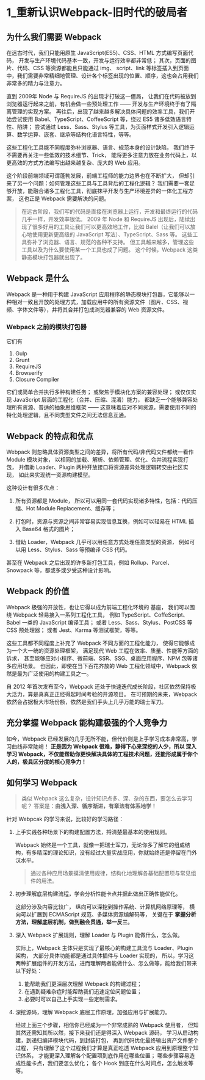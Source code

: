 # 1_重新认识Webpack-旧时代的破局者

## 为什么我们需要 Webpack

在远古时代，我们只能用原生 JavaScript(ES5)、CSS、HTML 方式编写页面代码，
开发与生产环境代码基本一致，开发与运行效率都非常低；
其次，页面的图片、代码、CSS 等资源都能且只能通过 img、 script、link 等标签插入到页面中，我们需要非常精细地管理、设计各个标签出现的位置、顺序，这也会占用我们非常多的精力与注意力。

直到 2009年 Node 与 RequireJS 的出现才打破这一僵局，
让我们在代码被放到浏览器运行起来之前，有机会做一些预处理工作 —— 开发与生产环境终于有了隔离管理的实现方案。
再往后，出现了越来越多解决具体问题的效率工具，我们开始尝试使用 Babel、TypeScript、CoffeeScript 等，绕过 ES5 诸多低效语言特性、陷阱；
尝试通过 Less、Sass、Stylus 等工具，为页面样式开发引入逻辑运算、数学运算、嵌套、继承等结构化语言特性，等等。

这些工程化工具能不同程度弥补浏览器、语言、规范本身的设计缺陷，
我们终于不需要再关注一些低效的技术细节、Trick，
能将更多注意力放在业务代码上，以更高效的方式方法编写出越来越复杂、庞大的 Web 应用。

这个阶段前端领域可谓蓬勃发展，前端工程师的能力边界也在不断扩大，
但却引来了另一个问题：如何管理这些工具与工具背后的工程化逻辑？
我们需要一套足够开放，能融合诸多工程化工具，彻底抹平开发与生产环境差异的一体化工程方案，
这也正是 Webpack 需要解决的问题。

> 在远古阶段，我们写的代码是直接在浏览器上运行，开发和最终运行的代码几乎一样，开发效率很低。
> 2009 年 Node 和 RequireJS 出现后，陆续出现了很多好用的工具让我们可以更高效地工作，比如 Balel（让我们可以放心地使用更新更高级的 JavaScript 写法）、TypeScript、Sass 等。
> 这些工具弥补了浏览器、语言、规范的各种不支持。
> 但工具越来越多，管理这些工具以及为什么要使用某一个工具也成了问题。
> 这个时候，Webpack 这类静态模块打包器就出现了。

## Webpack 是什么

Webpack 是一种用于构建 JavaScript 应用程序的静态模块打包器，它能够以一种相对一致且开放的处理方式，加载应用中的所有资源文件（图片、CSS、视频、字体文件等），并将其合并打包成浏览器兼容的 Web 资源文件。

### Webpack 之前的模块打包器 

它们有

1. Gulp
2. Grunt
3. RequireJS
4. Browserify
5. Closure Compiler 

它们或简单合并执行多种构建任务；
或聚焦于模块化方案的兼容处理；
或仅仅实现 JavaScript 层面的工程化（合并、压缩、混淆）能力，
都缺乏一个能够兼容处理所有资源、普适的抽象思维框架 —— 这意味着应对不同资源，需要使用不同的特化处理逻辑，且不同类型文件之间无法信息互通。

## Webpack 的特点和优点

Webpack 则忽略具体资源类型之间的差异，将所有代码/非代码文件都统一看作 Module 模块对象，
以相同的加载、解析、依赖管理、优化、合并流程实现打包，
并借助 Loader、Plugin 两种开放接口将资源差异处理逻辑转交由社区实现，
如此来实现统一资源构建模型。

这种设计有很多优点：

1. 所有资源都是 Module，
   所以可以用同一套代码实现诸多特性，包括：代码压缩、Hot Module Replacement、缓存等；

2. 打包时，资源与资源之间非常容易实现信息互换，例如可以轻易在 HTML 插入 Base64 格式的图片；
   
3. 借助 Loader，Webpack 几乎可以用任意方式处理任意类型的资源，
   例如可以用 Less、Stylus、Sass 等预编译 CSS 代码。

甚至在 Webpack 之后出现的许多新打包工具，例如 Rollup、Parcel、Snowpack 等，都或多或少受这种设计影响。

## Webpack 的价值

Webpack 极强的开放性，也让它得以成为前端工程化环境的 基座，
我们可以围绕 Webpack 轻易接入一系列工程化工具，
例如 TypeScript、CoffeScript、Babel 一类的 JavaScript 编译工具；
或者 Less、Sass、Stylus、PostCSS 等 CSS 预处理器；
或者 Jest、Karma 等测试框架，等等。

这些工具都不同程度上补充了 Webpack 不同方面的工程化能力，
使得它能够成为一个大一统的资源处理框架，
满足现代 Web 工程在效率、质量、性能等方面的诉求，
甚至能够应对小程序、微前端、SSR、SSG、桌面应用程序、NPM 包等诸多应用场景。
也因此，即使在当下百花齐放的 Web 工程化领域中，Webpack 依然是最为广泛使用的构建工具之一。

自 2012 年首次发布至今，Webpack 还处于快速迭代成长阶段，社区依然保持极大活力，算是真真正正经得起时间考验的开源项目。
在可预期的未来，Webpack 依然会占据极大市场份额，依然是我们手头上几乎万能的瑞士军刀。

## 充分掌握 Webpack 能构建极强的个人竞争力

如今，Webpack 已经发展的几乎无所不能，但代价则是上手学习成本非常高，学习曲线非常陡峭！
**正是因为 Webpack 很难，静得下心来深挖的人少，所以 深入学习 Webpack，不仅能帮助你更快解决具体的工程技术问题，还能形成属于你个人的，极具区分度的核心竞争力！**

## 如何学习 Webpack

> 类似 Webpack 这么复杂，设计知识点多、深、杂的东西，要怎么去学习呢？
> 答案是：**由浅入深、循序渐进，有章法有体系地学！**

针对 Webpcak 的学习来说，比较好的学习路径：

1. 上手实践各种场景下的构建配置方法，捋清楚最基本的使用规则。

   Webpack 始终是一个工具，就像一把瑞士军刀，无论你多了解它的组成结构，有多精深的理论知识，没有经过大量实战应用，你就始终还是停留在门外汉水平。

   > 通过各种应用场景摸清使用规律，结构化地理解各基础配置项与常见组件的用法。

2. 初步理解底层构建流程，学会分析性能卡点并据此做出正确性能优化。
   
   这部分涉及内容比较广，
   纵向可以深挖到操作系统、计算机网络原理等，
   横向可以扩展到 ECMAScript 规范、多媒体资源编解码等，
   关键在于 **掌握分析方法，理解底层机制，做到融会贯通，举一反三**。

3. 深入 Webpack 扩展规则，理解 Loader 与 Plugin 能做什么，怎么做。
   
   实际上，Webpack 主体只是实现了最核心的构建工具流与 Loader、Plugin 架构，
   大部分具体功能都是通过具体插件与 Loader 实现的，
   所以，学习这两种扩展组件的开发方法，进而理解两者能做什么、怎么做等，能给我们带来以下好处：
   1. 能帮助我们更深层次理解 Webpack 的构建过程；
   2. 在遇到疑难杂症时能帮助我们迅速定位问题位置；
   3. 必要时可以自己上手实现一些定制需求。

4. 深挖源码，理解 Webpack 底层工作原理，加强应用与扩展能力。
   
   经过上面三个步骤，相信你已经成为一个非常成熟的 Webpack 使用者，
   但知其然还需知其所以然，接下来我们还是得深入 Webpack 源码，
   学习从启动构建，到递归编译模块代码，到封装打包，
   再到代码优化最终输出资产文件整个过程，
   只有理解了这个过程我们才算是真正吃透 Webpack 应用到原理整个知识体系，
   才能更深入理解各个配置项到底作用在哪些位置；
   哪些步骤容易造成性能卡点，我们要怎么优化；
   各个 Hook 到底在什么时间点，怎么触发等等。